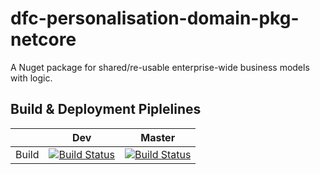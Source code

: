 # dfc-personalisation-domain-pkg-netcore

A Nuget package for shared/re-usable enterprise-wide business models with logic. 

## Build & Deployment Piplelines

| | Dev | Master
--- | --- | ---
Build | [![Build Status](https://sfa-gov-uk.visualstudio.com/Digital%20First%20Careers/_apis/build/status/Personalisation/dfc-personalisation-domain-pkg-netcore?branchName=dev)](https://sfa-gov-uk.visualstudio.com/Digital%20First%20Careers/_build/latest?definitionId=1943&branchName=dev) |   [![Build Status](https://sfa-gov-uk.visualstudio.com/Digital%20First%20Careers/_apis/build/status/Personalisation/dfc-personalisation-domain-pkg-netcore?branchName=master)](https://sfa-gov-uk.visualstudio.com/Digital%20First%20Careers/_build/latest?definitionId=1943&branchName=master)    |
